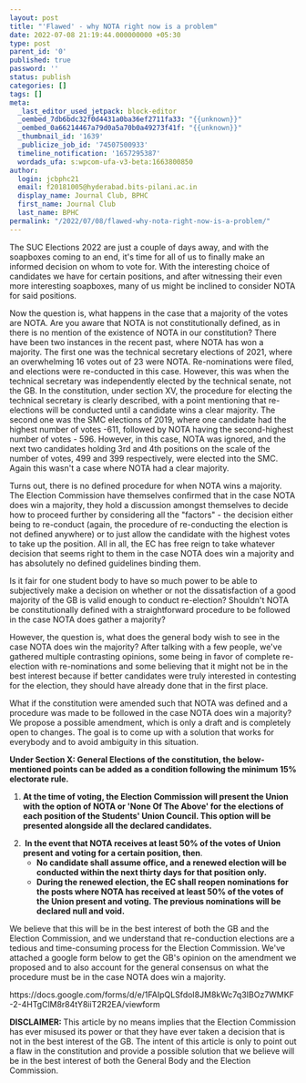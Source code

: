 ```yaml
---
layout: post
title: "'Flawed' - why NOTA right now is a problem"
date: 2022-07-08 21:19:44.000000000 +05:30
type: post
parent_id: '0'
published: true
password: ''
status: publish
categories: []
tags: []
meta:
  _last_editor_used_jetpack: block-editor
  _oembed_7db6bdc32f0d4431a0ba36ef2711fa33: "{{unknown}}"
  _oembed_0a66214467a79d0a5a70b0a49273f41f: "{{unknown}}"
  _thumbnail_id: '1639'
  _publicize_job_id: '74507500933'
  timeline_notification: '1657295387'
  wordads_ufa: s:wpcom-ufa-v3-beta:1663800850
author:
  login: jcbphc21
  email: f20181005@hyderabad.bits-pilani.ac.in
  display_name: Journal Club, BPHC
  first_name: Journal Club
  last_name: BPHC
permalink: "/2022/07/08/flawed-why-nota-right-now-is-a-problem/"
---
```

<p><!-- wp:paragraph --></p>
<p>The SUC Elections 2022 are just a couple of days away, and with the soapboxes coming to an end, it's time for all of us to finally make an informed decision on whom to vote for. With the interesting choice of candidates we have for certain positions, and after witnessing their even more interesting soapboxes, many of us might be inclined to consider NOTA for said positions.</p>
<p><!-- /wp:paragraph --></p>
<p><!-- wp:paragraph --></p>
<p>Now the question is, what happens in the case that a majority of the votes are NOTA. Are you aware that NOTA is not constitutionally defined, as in there is no mention of the existence of NOTA in our constitution? There have been two instances in the recent past, where NOTA has won a majority. The first one was the technical secretary elections of 2021, where an overwhelming 16 votes out of 23 were NOTA. Re-nominations were filed, and elections were re-conducted in this case. However, this was when the technical secretary was independently elected by the technical senate, not the GB. In the constitution, under section XV, the procedure for electing the technical secretary is clearly described, with a point mentioning that re-elections will be conducted until a candidate wins a clear majority. The second one was the SMC elections of 2019, where one candidate had the highest number of votes -611, followed by NOTA having the second-highest number of votes - 596. However, in this case, NOTA was ignored, and the next two candidates holding 3rd and 4th positions on the scale of the number of votes, 499 and 399 respectively, were elected into the SMC. Again this wasn't a case where NOTA had a clear majority. </p>
<p><!-- /wp:paragraph --></p>
<p><!-- wp:paragraph --></p>
<p>Turns out, there is no defined procedure for when NOTA wins a majority. The Election Commission have themselves confirmed that in the case NOTA does win a majority, they hold a discussion amongst themselves to decide how to proceed further by considering all the "factors" - the decision either being to re-conduct (again, the procedure of re-conducting the election is not defined anywhere) or to just allow the candidate with the highest votes to take up the position. All in all, the EC has free reign to take whatever decision that seems right to them in the case NOTA does win a majority and has absolutely no defined guidelines binding them.</p>
<p><!-- /wp:paragraph --></p>
<p><!-- wp:paragraph --></p>
<p>Is it fair for one student body to have so much power to be able to subjectively make a decision on whether or not the dissatisfaction of a good majority of the GB is valid enough to conduct re-election? Shouldn't NOTA be constitutionally defined with a straightforward procedure to be followed in the case NOTA does gather a majority? </p>
<p><!-- /wp:paragraph --></p>
<p><!-- wp:paragraph --></p>
<p>However, the question is, what does the general body wish to see in the case NOTA does win the majority? After talking with a few people, we've gathered multiple contrasting opinions, some being in favor of complete re-election with re-nominations and some believing that it might not be in the best interest because if better candidates were truly interested in contesting for the election, they should have already done that in the first place. </p>
<p><!-- /wp:paragraph --></p>
<p><!-- wp:paragraph --></p>
<p>What if the constitution were amended such that NOTA was defined and a procedure was made to be followed in the case NOTA does win a majority? We propose a possible amendment, which is only a draft and is completely open to changes. The goal is to come up with a solution that works for everybody and to avoid ambiguity in this situation.</p>
<p><!-- /wp:paragraph --></p>
<p><!-- wp:paragraph --></p>
<p><strong>Under Section X: General Elections of the constitution, the below-mentioned points can be added as a condition following the minimum 15% electorate rule.</strong></p>
<p><!-- /wp:paragraph --></p>
<p><!-- wp:list {"ordered":true} --></p>
<ol>
<li><strong>At the time of voting, the Election Commission will present the Union with the option of NOTA or 'None Of The Above' for the elections of each position of the Students' Union Council. This option will be presented alongside all the declared candidates.</strong></li>
</ol>
<p><!-- /wp:list --></p>
<p><!-- wp:list {"ordered":true,"start":2} --></p>
<ol start="2">
<li><strong> In the event that NOTA receives at least 50% of the votes of Union present and voting for a certain position, then</strong>.
<ul>
<li><strong>No candidate shall assume office, and a renewed election will be conducted within the next thirty days for that position only. </strong></li>
<li><strong>During the renewed election, the EC shall reopen nominations for the posts where NOTA has received at least 50% of the votes of the Union present and voting. The previous nominations will be declared null and void. </strong></li>
</ul>
</li>
</ol>
<p><!-- /wp:list --></p>
<p><!-- wp:paragraph --></p>
<p>We believe that this will be in the best interest of both the GB and the Election Commission, and we understand that re-conduction elections are a tedious and time-consuming process for the Election Commission. We've attached a google form below to get the GB's opinion on the amendment we proposed and to also account for the general consensus on what the procedure must be in the case NOTA does win a majority. </p>
<p><!-- /wp:paragraph --></p>
<p><!-- wp:paragraph --></p>
<p>https://docs.google.com/forms/d/e/1FAIpQLSfdoI8JM8kWc7q3IBOz7WMKF-2-4HTgClM8r84tY8iiT2R2EA/viewform</p>
<p><!-- /wp:paragraph --></p>
<p><!-- wp:paragraph --></p>
<p><strong>DISCLAIMER: </strong>This article by no means implies that the Election Commission has ever misused its power or that they have ever taken a decision that is not in the best interest of the GB. The intent of this article is only to point out a flaw in the constitution and provide a possible solution that we believe will be in the best interest of both the General Body and the Election Commission.&nbsp;</p>
<p><!-- /wp:paragraph --></p>
